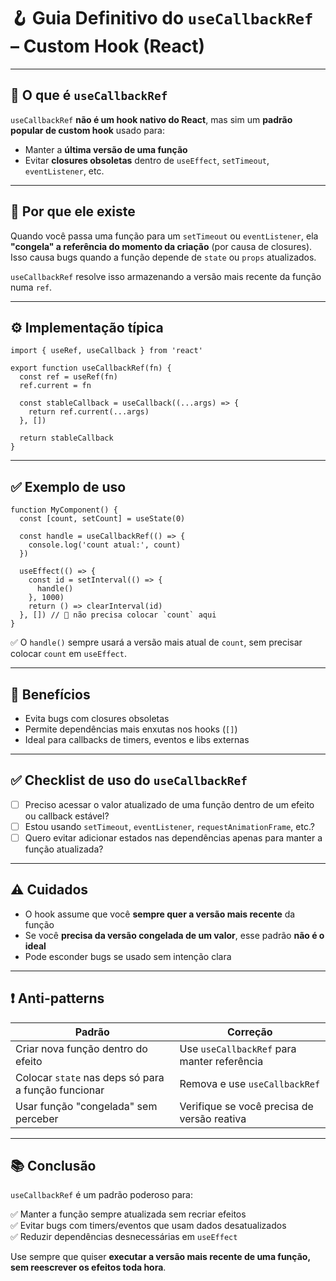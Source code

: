 # 🪝 Guia Definitivo do `useCallbackRef` – Custom Hook (React)

---

## 📌 O que é `useCallbackRef`

`useCallbackRef` **não é um hook nativo do React**, mas sim um **padrão popular de custom hook** usado para:

- Manter a **última versão de uma função**
- Evitar **closures obsoletas** dentro de `useEffect`, `setTimeout`, `eventListener`, etc.

---

## 🎯 Por que ele existe

Quando você passa uma função para um `setTimeout` ou `eventListener`, ela **"congela" a referência do momento da criação** (por causa de closures).  
Isso causa bugs quando a função depende de `state` ou `props` atualizados.

`useCallbackRef` resolve isso armazenando a versão mais recente da função numa `ref`.

---

## ⚙️ Implementação típica

```tsx
import { useRef, useCallback } from 'react'

export function useCallbackRef(fn) {
  const ref = useRef(fn)
  ref.current = fn

  const stableCallback = useCallback((...args) => {
    return ref.current(...args)
  }, [])

  return stableCallback
}
```

---

## ✅ Exemplo de uso

```tsx
function MyComponent() {
  const [count, setCount] = useState(0)

  const handle = useCallbackRef(() => {
    console.log('count atual:', count)
  })

  useEffect(() => {
    const id = setInterval(() => {
      handle()
    }, 1000)
    return () => clearInterval(id)
  }, []) // 🔁 não precisa colocar `count` aqui
}
```

✅ O `handle()` sempre usará a versão mais atual de `count`, sem precisar colocar `count` em `useEffect`.

---

## 🧠 Benefícios

- Evita bugs com closures obsoletas
- Permite dependências mais enxutas nos hooks (`[]`)
- Ideal para callbacks de timers, eventos e libs externas

---

## ✅ Checklist de uso do `useCallbackRef`

- [ ] Preciso acessar o valor atualizado de uma função dentro de um efeito ou callback estável?
- [ ] Estou usando `setTimeout`, `eventListener`, `requestAnimationFrame`, etc.?
- [ ] Quero evitar adicionar estados nas dependências apenas para manter a função atualizada?

---

## ⚠️ Cuidados

- O hook assume que você **sempre quer a versão mais recente** da função
- Se você **precisa da versão congelada de um valor**, esse padrão **não é o ideal**
- Pode esconder bugs se usado sem intenção clara

---

## ❗ Anti-patterns

| Padrão                                | Correção                                    |
|----------------------------------------|----------------------------------------------|
| Criar nova função dentro do efeito     | Use `useCallbackRef` para manter referência  |
| Colocar `state` nas deps só para a função funcionar | Remova e use `useCallbackRef`           |
| Usar função "congelada" sem perceber   | Verifique se você precisa de versão reativa |

---

## 📚 Conclusão

`useCallbackRef` é um padrão poderoso para:

✅ Manter a função sempre atualizada sem recriar efeitos  
✅ Evitar bugs com timers/eventos que usam dados desatualizados  
✅ Reduzir dependências desnecessárias em `useEffect`

Use sempre que quiser **executar a versão mais recente de uma função, sem reescrever os efeitos toda hora**.

